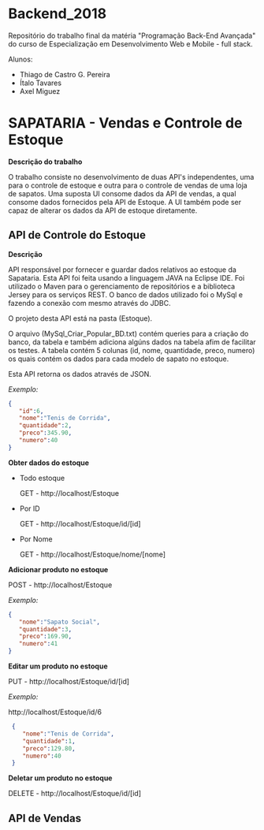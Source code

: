 # Backend_2018
Repositório do trabalho final da matéria "Programação Back-End Avançada" do curso de Especialização em Desenvolvimento Web e Mobile - full stack.

Alunos:
- Thiago de Castro G. Pereira
- Ítalo Tavares
- Axel Miguez

# SAPATARIA - Vendas e Controle de Estoque

__Descrição do trabalho__

O trabalho consiste no desenvolvimento de duas API's independentes, uma para o controle de estoque e outra para o controle de vendas de uma loja de sapatos. Uma suposta UI consome dados da API de vendas, a qual consome dados fornecidos pela API de Estoque. A UI também pode ser capaz de alterar os dados da API de estoque diretamente.


## API de Controle do Estoque

__Descrição__

API responsável por fornecer e guardar dados relativos ao estoque da Sapataria. Esta API foi feita usando a linguagem JAVA na Eclipse IDE. Foi utilizado o Maven para o gerenciamento de repositórios e a biblioteca Jersey para os serviços REST. O banco de dados utilizado foi o MySql e fazendo a conexão com mesmo através do JDBC.

O projeto desta API está na pasta (Estoque).

O arquivo (MySql_Criar_Popular_BD.txt) contém queries para a criação do banco, da tabela e também adiciona algúns dados na tabela afim de facilitar os testes. A tabela contém 5 colunas (id, nome, quantidade, preco, numero) os quais contém os dados para cada modelo de sapato no estoque.

Esta API retorna os dados através de JSON.

_Exemplo:_
   
   ```json
   {
      "id":6,
      "nome":"Tenis de Corrida",
      "quantidade":2,
      "preco":345.90,
      "numero":40
   }
   ```

__Obter dados do estoque__

- Todo estoque

  GET - http://localhost/Estoque
  
- Por ID

  GET - http://localhost/Estoque/id/[id]
  
- Por Nome

  GET - http://localhost/Estoque/nome/[nome]
  
 __Adicionar produto no estoque__
  
  POST - http://localhost/Estoque
   
   _Exemplo:_
   
   ```json
   {
      "nome":"Sapato Social",
      "quantidade":3,
      "preco":169.90,
      "numero":41
   }  
   ```

__Editar um produto no estoque__

   PUT - http://localhost/Estoque/id/[id]
  
   _Exemplo:_
   
   http://localhost/Estoque/id/6
   
  ```json
   {
      "nome":"Tenis de Corrida",
      "quantidade":1,
      "preco":129.80,
      "numero":40
   }
   ```
   
__Deletar um produto no estoque__

  DELETE - http://localhost/Estoque/id/[id]
  
  
  ## API de Vendas
  
  
  
